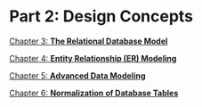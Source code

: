 # Part 2: Design Concepts

[Chapter 3: **The Relational Database Model**](Part%202%20Design%20Concepts/Chapter%203%20The%20Relational%20Database%20Model.md)

[Chapter 4: **Entity Relationship (ER) Modeling**](Part%202%20Design%20Concepts/Chapter%204%20Entity%20Relationship%20(ER)%20Modeling.md)

[Chapter 5: **Advanced Data Modeling**](Part%202%20Design%20Concepts/Chapter%205%20Advanced%20Data%20Modeling.md)

[Chapter 6: **Normalization of Database Tables**](Part%202%20Design%20Concepts/Chapter%206%20Normalization%20of%20Database%20Tables.md)